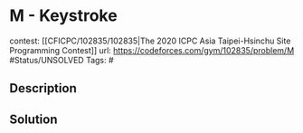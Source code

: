# M - Keystroke

contest: [[CFICPC/102835/102835|The 2020 ICPC Asia Taipei-Hsinchu Site Programming Contest]]
url: https://codeforces.com/gym/102835/problem/M
#Status/UNSOLVED
Tags: #

## Description

## Solution

